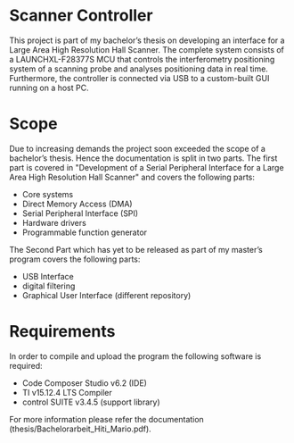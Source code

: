 # Scanner Controller

This project is part of my bachelor’s thesis on developing an interface for a Large Area High Resolution Hall Scanner. The complete system consists of a LAUNCHXL-F28377S MCU that controls the interferometry positioning system of a scanning probe and analyses positioning data in real time. Furthermore, the controller is connected via USB to a custom-built GUI running on a host PC.

# Scope

Due to increasing demands the project soon exceeded the scope of a bachelor’s thesis. Hence the documentation is split in two parts. The first part is covered in "Development of a Serial Peripheral Interface for a Large Area High Resolution Hall Scanner" and covers the following parts:

* Core systems
* Direct Memory Access (DMA)
* Serial Peripheral Interface (SPI)
* Hardware drivers
* Programmable function generator

The Second Part which has yet to be released as part of my master’s program covers the following parts:

* USB Interface
* digital filtering
* Graphical User Interface (different repository)

# Requirements

In order to compile and upload the program the following software is required:

* Code Composer Studio v6.2 (IDE)
* TI v15.12.4 LTS Compiler
* control SUITE v3.4.5 (support library)

For more information please refer the documentation (thesis/Bachelorarbeit_Hiti_Mario.pdf).





